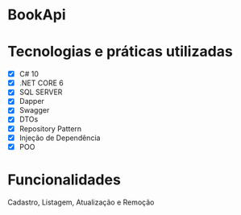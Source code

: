 # BookApi

# Tecnologias e práticas utilizadas
- [x] C# 10
- [x] .NET CORE 6
- [x] SQL SERVER
- [x] Dapper
- [x] Swagger
- [x] DTOs
- [x] Repository Pattern
- [x] Injeção de Dependência
- [x] POO

# Funcionalidades
Cadastro, Listagem, Atualização e Remoção

